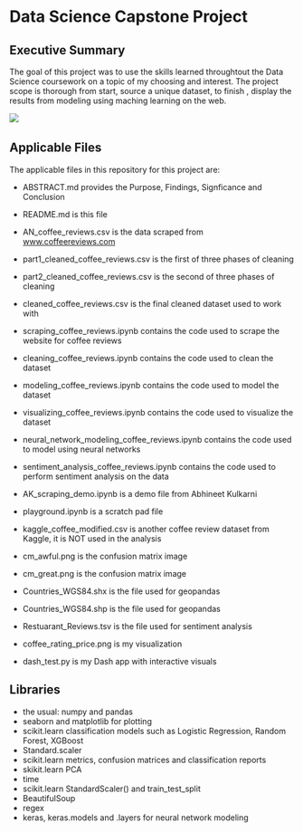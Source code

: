 

# Data Science Capstone Project



## Executive Summary

The goal of this project was to use the skills learned throughtout the Data Science coursework on a topic of my choosing and interest.  The project scope is thorough from start, source a unique dataset, to finish , display the results from modeling using maching learning on the web. 


<img src='https://media.giphy.com/media/cMPTAogPBRTIQ/giphy.gif'>
<img scr='https://media.giphy.com/media/cMPTAogPBRTIQ/giphy.gif'>


## Applicable Files

The applicable files in this repository for this project are:

- ABSTRACT.md provides the Purpose, Findings, Signficance and Conclusion
- README.md is this file

- AN_coffee_reviews.csv is the data scraped from www.coffeereviews.com
- part1_cleaned_coffee_reviews.csv is the first of three phases of cleaning
- part2_cleaned_coffee_reviews.csv is the second of three phases of cleaning
- cleaned_coffee_reviews.csv is the final cleaned dataset used to work with

- scraping_coffee_reviews.ipynb contains the code used to scrape the website for coffee reviews
- cleaning_coffee_reviews.ipynb contains the code used to clean the dataset
- modeling_coffee_reviews.ipynb contains the code used to model the dataset
- visualizing_coffee_reviews.ipynb contains the code used to visualize the dataset
- neural_network_modeling_coffee_reviews.ipynb contains the code used to model using neural networks
- sentiment_analysis_coffee_reviews.ipynb contains the code used to perform sentiment analysis on the data

- AK_scraping_demo.ipynb is a demo file from Abhineet Kulkarni
- playground.ipynb is a scratch pad file
- kaggle_coffee_modified.csv is another coffee review dataset from Kaggle, it is NOT used in the analysis

- cm_awful.png is the confusion matrix image
- cm_great.png is the confusion matrix image
- Countries_WGS84.shx is the file used for geopandas
- Countries_WGS84.shp is the file used for geopandas
- Restuarant_Reviews.tsv is the file used for sentiment analysis
- coffee_rating_price.png is my visualization
- dash_test.py is my Dash app with interactive visuals


## Libraries

- the usual: numpy and pandas
- seaborn and matplotlib for plotting
- scikit.learn classification models such as Logistic Regression, Random Forest, XGBoost
- Standard.scaler
- scikit.learn metrics, confusion matrices and classification reports
- skikit.learn PCA 
- time
- scikit.learn StandardScaler() and train_test_split
- BeautifulSoup 
- regex
- keras, keras.models and .layers for neural network modeling